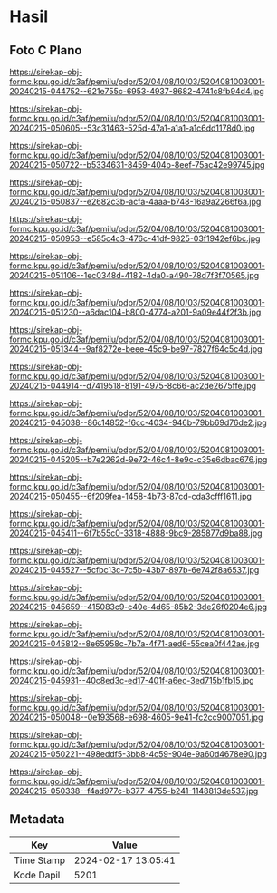 # Hasil

## Foto C Plano

https://sirekap-obj-formc.kpu.go.id/c3af/pemilu/pdpr/52/04/08/10/03/5204081003001-20240215-044752--621e755c-6953-4937-8682-4741c8fb94d4.jpg

https://sirekap-obj-formc.kpu.go.id/c3af/pemilu/pdpr/52/04/08/10/03/5204081003001-20240215-050605--53c31463-525d-47a1-a1a1-a1c6dd1178d0.jpg

https://sirekap-obj-formc.kpu.go.id/c3af/pemilu/pdpr/52/04/08/10/03/5204081003001-20240215-050722--b5334631-8459-404b-8eef-75ac42e99745.jpg

https://sirekap-obj-formc.kpu.go.id/c3af/pemilu/pdpr/52/04/08/10/03/5204081003001-20240215-050837--e2682c3b-acfa-4aaa-b748-16a9a2266f6a.jpg

https://sirekap-obj-formc.kpu.go.id/c3af/pemilu/pdpr/52/04/08/10/03/5204081003001-20240215-050953--e585c4c3-476c-41df-9825-03f1942ef6bc.jpg

https://sirekap-obj-formc.kpu.go.id/c3af/pemilu/pdpr/52/04/08/10/03/5204081003001-20240215-051106--1ec0348d-4182-4da0-a490-78d7f3f70565.jpg

https://sirekap-obj-formc.kpu.go.id/c3af/pemilu/pdpr/52/04/08/10/03/5204081003001-20240215-051230--a6dac104-b800-4774-a201-9a09e44f2f3b.jpg

https://sirekap-obj-formc.kpu.go.id/c3af/pemilu/pdpr/52/04/08/10/03/5204081003001-20240215-051344--9af8272e-beee-45c9-be97-7827f64c5c4d.jpg

https://sirekap-obj-formc.kpu.go.id/c3af/pemilu/pdpr/52/04/08/10/03/5204081003001-20240215-044914--d7419518-8191-4975-8c66-ac2de2675ffe.jpg

https://sirekap-obj-formc.kpu.go.id/c3af/pemilu/pdpr/52/04/08/10/03/5204081003001-20240215-045038--86c14852-f6cc-4034-946b-79bb69d76de2.jpg

https://sirekap-obj-formc.kpu.go.id/c3af/pemilu/pdpr/52/04/08/10/03/5204081003001-20240215-045205--b7e2262d-9e72-46c4-8e9c-c35e6dbac676.jpg

https://sirekap-obj-formc.kpu.go.id/c3af/pemilu/pdpr/52/04/08/10/03/5204081003001-20240215-050455--6f209fea-1458-4b73-87cd-cda3cfff1611.jpg

https://sirekap-obj-formc.kpu.go.id/c3af/pemilu/pdpr/52/04/08/10/03/5204081003001-20240215-045411--6f7b55c0-3318-4888-9bc9-285877d9ba88.jpg

https://sirekap-obj-formc.kpu.go.id/c3af/pemilu/pdpr/52/04/08/10/03/5204081003001-20240215-045527--5cfbc13c-7c5b-43b7-897b-6e742f8a6537.jpg

https://sirekap-obj-formc.kpu.go.id/c3af/pemilu/pdpr/52/04/08/10/03/5204081003001-20240215-045659--415083c9-c40e-4d65-85b2-3de26f0204e6.jpg

https://sirekap-obj-formc.kpu.go.id/c3af/pemilu/pdpr/52/04/08/10/03/5204081003001-20240215-045812--8e65958c-7b7a-4f71-aed6-55cea0f442ae.jpg

https://sirekap-obj-formc.kpu.go.id/c3af/pemilu/pdpr/52/04/08/10/03/5204081003001-20240215-045931--40c8ed3c-ed17-401f-a6ec-3ed715b1fb15.jpg

https://sirekap-obj-formc.kpu.go.id/c3af/pemilu/pdpr/52/04/08/10/03/5204081003001-20240215-050048--0e193568-e698-4605-9e41-fc2cc9007051.jpg

https://sirekap-obj-formc.kpu.go.id/c3af/pemilu/pdpr/52/04/08/10/03/5204081003001-20240215-050221--498eddf5-3bb8-4c59-904e-9a60d4678e90.jpg

https://sirekap-obj-formc.kpu.go.id/c3af/pemilu/pdpr/52/04/08/10/03/5204081003001-20240215-050338--f4ad977c-b377-4755-b241-1148813de537.jpg


## Metadata

| Key        | Value               |
| ---------- | ------------------- |
| Time Stamp | 2024-02-17 13:05:41 |
| Kode Dapil | 5201                |



